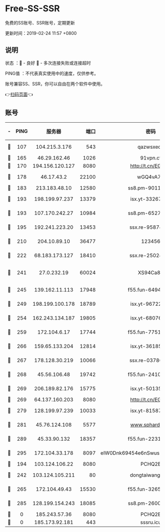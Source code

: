 # Free-SS-SSR

免费的SS账号、SSR账号，定期更新

更新时间：2019-02-24 11:57 +0800

## 说明

状态     ：🙂 - 良好 🙁 - 多次连接失败或连接超时

PING值   ：不代表真实使用中的速度，仅供参考。

账号兼容SS、SSR，你可以自由在两个软件中使用。

👉[扫码页面](https://liesauer.github.io/free-ss-ssr.github.io/)👈

## 账号

|-|PING|服务器|端口|密码|加密方式|区域|
|:----:|:----:|:-----:|-----:|:----:|:----:|:----:|
|🙂|107|104.215.3.176|543|qazwsxedc|aes-256-gcm|JP|
|🙂|165|46.29.162.46|1026|91vpn.cf|rc4-md5|RU|
|🙂|170|194.156.120.127|8080|http://t.cn/EGJIyrl|rc4-md5|RU|
|🙂|178|46.17.43.2|22100|wGQ4vA7D|aes-256-gcm|RU|
|🙂|183|213.183.48.10|12580|ss8.pm-90110063|rc4-md5|RU|
|🙂|193|198.199.97.237|13379|isx.yt-33267652|aes-256-cfb|US|
|🙂|193|107.170.242.27|10984|ss8.pm-65278892|aes-256-cfb|US|
|🙂|195|192.241.223.20|13453|ssx.re-95874126|aes-256-cfb|US|
|🙂|210|204.10.89.10|36477|123456|aes-256-cfb|US|
|🙂|222|68.183.173.127|18410|ssx.re-25024639|aes-256-cfb|US|
|🙂|241|27.0.232.19|60024|XS94Ca8K|xchacha20-ietf-poly1305|HK|
|🙂|245|139.162.11.113|17948|f55.fun-64941452|aes-256-cfb|SG|
|🙂|249|198.199.100.178|18789|isx.yt-96722756|aes-256-cfb|US|
|🙂|254|162.243.134.187|19805|isx.yt-68076091|aes-256-cfb|US|
|🙂|259|172.104.6.17|17744|f55.fun-77515486|aes-256-cfb|US|
|🙂|266|159.65.133.204|12814|isx.yt-36185049|aes-256-cfb|SG|
|🙂|267|178.128.30.219|10066|ssx.re-03786233|aes-256-cfb|SG|
|🙂|268|45.56.106.48|19742|f55.fun-24105973|aes-256-cfb|US|
|🙂|269|206.189.82.176|15775|isx.yt-50135152|aes-256-cfb|SG|
|🙂|269|64.137.160.203|8080|http://t.cn/EGJIyrl|rc4-md5|CA|
|🙂|279|128.199.97.239|10033|isx.yt-81587918|aes-256-cfb|SG|
|🙂|281|45.76.124.108|5577|www.sphard.com|aes-256-cfb|AU|
|🙂|289|45.33.90.132|18357|f55.fun-22315113|aes-256-cfb|US|
|🙂|295|172.104.33.178|8097|eIW0Dnk69454e6nSwuspv9DmS201tQ0D|aes-256-cfb|SG|
|🙂|194|103.124.106.22|8080|PCHQ2E|rc4-md5|US|
|🙂|242|103.124.105.211|80|dongtaiwang.com|aes-256-cfb|US|
|🙂|265|172.104.49.43|15530|f55.fun-32654062|aes-256-cfb|SG|
|🙂|285|128.199.154.243|18085|ss8.pm-26006115|aes-256-cfb|SG|
|🙁|0|185.243.57.36|8080|PCHQ2E|rc4-md5|US|
|🙁|0|185.173.92.181|443|sssru.icu|rc4-md5|RU|

